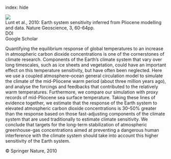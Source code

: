 index: hide

<div class="Citation">
    <div class="Citation-thumb CitationThumb-linked"  data-href="https://doi.org/10.1038/ngeo706">
      <img src="https://static.claimspace.cloud/climate-study-static/refs/thumbs/12/Lunt_et_al_2010-thumb.png" />
    </div>

  <div class="Citation-body">
    <div class="Citation-text">Lunt et al., 2010: Earth system sensitivity inferred from Pliocene modelling and data. <span class="Article-journal">Nature Geoscience, </span><span class="Article-volume">3, </span>60-64pp.</div>
    <div class="Citation-links">
      <div class="CitationLink" data-href="https://doi.org/10.1038/ngeo706">
        <div class="CitationLink-icon CitationLink-Doi"></div>
        <div class="CitationLink-text">DOI</div>
      </div>
      <div class="CitationLink" data-href="https://scholar.google.com/scholar?q=10.1038/ngeo706">
        <div class="CitationLink-icon CitationLink-Scholar"></div>
        <div class="CitationLink-text">Google Scholar</div>
      </div>
    </div>
  </div>
</div>

Quantifying the equilibrium response of global temperatures to an increase in atmospheric carbon dioxide concentrations is one of the cornerstones of climate research. Components of the Earth’s climate system that vary over long timescales, such as ice sheets and vegetation, could have an important effect on this temperature sensitivity, but have often been neglected. Here we use a coupled atmosphere–ocean general circulation model to simulate the climate of the mid-Pliocene warm period (about three million years ago), and analyse the forcings and feedbacks that contributed to the relatively warm temperatures. Furthermore, we compare our simulation with proxy records of mid-Pliocene sea surface temperature. Taking these lines of evidence together, we estimate that the response of the Earth system to elevated atmospheric carbon dioxide concentrations is 30–50% greater than the response based on those fast-adjusting components of the climate system that are used traditionally to estimate climate sensitivity. We conclude that targets for the long-term stabilization of atmospheric greenhouse-gas concentrations aimed at preventing a dangerous human interference with the climate system should take into account this higher sensitivity of the Earth system.

<div class="Citation-copy">
&copy; Springer Nature, 2010
</div>